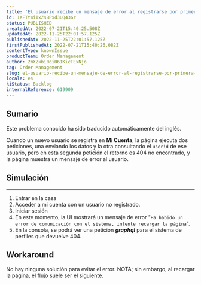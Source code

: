 ```yaml
---
title: 'El usuario recibe un mensaje de error al registrarse por primera vez en Mi cuenta'
id: 1eFTt4iIxZsBPxd3UQ436r
status: PUBLISHED
createdAt: 2022-07-21T15:40:25.508Z
updatedAt: 2022-11-25T22:01:57.125Z
publishedAt: 2022-11-25T22:01:57.125Z
firstPublishedAt: 2022-07-21T15:40:26.082Z
contentType: knownIssue
productTeam: Order Management
author: 2mXZkbi0oi061KicTExNjo
tag: Order Management
slug: el-usuario-recibe-un-mensaje-de-error-al-registrarse-por-primera-vez-en-mi-cuenta
locale: es
kiStatus: Backlog
internalReference: 619909
---
```


## Sumario

<div class="alert alert-info">
  <p>Este problema conocido ha sido traducido automáticamente del inglés.</p>
</div>


Cuando un nuevo usuario se registra en **Mi Cuenta**, la página ejecuta dos peticiones, una enviando los datos y la otra consultando el `userid` de ese usuario, pero en esta segunda petición el retorno es 404 no encontrado, y la página muestra un mensaje de error al usuario.



## Simulación


** **

1. Entrar en la casa
2. Acceder a mi cuenta con un usuario no registrado.
3. Iniciar sesión
4. En este momento, la UI mostrará un mensaje de error "`Ha habido un error de comunicación con el sistema, intente recargar la página`".
5. En la consola, se podrá ver una petición _**graphql**_ para el sistema de perfiles que devuelve 404.



## Workaround


No hay ninguna solución para evitar el error.
NOTA; sin embargo, al recargar la página, el flujo suele ser el siguiente.

